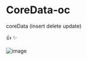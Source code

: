# CoreData-oc
coreData (insert delete update)

:+1:
:sparkles:

![image](https://github.com/MrNobodyGithub/RepOne/blob/master/metronome/SceenShots/pic1.png)
